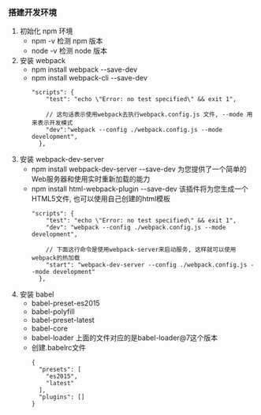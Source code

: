 ### 搭建开发环境

01. 初始化 npm 环境
    - npm -v 检测 npm 版本
    - node -v 检测 node 版本
02. 安装 webpack
    - npm install webpack --save-dev
    - npm install webpack-cli --save-dev
        ```
        "scripts": {
            "test": "echo \"Error: no test specified\" && exit 1",

            // 这句话表示使用webpack去执行webpack.config.js 文件, --mode 用来表示开发模式
            "dev":"webpack --config ./webpack.config.js --mode development",
          },
        ```
03. 安装 webpack-dev-server
    - npm install webpack-dev-server --save-dev 为您提供了一个简单的Web服务器和使用实时重新加载的能力
    - npm install html-webpack-plugin --save-dev 该插件将为您生成一个HTML5文件, 也可以使用自己创建的html模板
        ```
        "scripts": {
            "test": "echo \"Error: no test specified\" && exit 1",
            "dev": "webpack --config ./webpack.config.js --mode development",

            // 下面这行命令是使用webpack-server来启动服务, 这样就可以使用webpack的热加载
            "start": "webpack-dev-server --config ./webpack.config.js --mode development"
          },
        ```
04. 安装 babel
    - babel-preset-es2015
    - babel-polyfill
    - babel-preset-latest
    - babel-core
    - babel-loader 上面的文件对应的是babel-loader@7这个版本
    - 创建.babelrc文件
        ```
        {
          "presets": [
            "es2015",
            "latest"
          ],
          "plugins": []
        }
        ```
